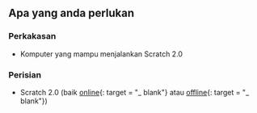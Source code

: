 ## Apa yang anda perlukan

### Perkakasan

+ Komputer yang mampu menjalankan Scratch 2.0

### Perisian

+ Scratch 2.0 (baik [online](https://scratch.mit.edu/projects/editor/){: target = "_ blank"} atau [offline](https://scratch.mit.edu/scratch2download/){: target = "_ blank"})